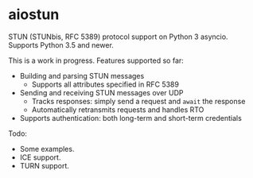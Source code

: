 # aiostun

STUN (STUNbis, RFC 5389) protocol support on Python 3 asyncio. Supports Python 3.5 and newer.

This is a work in progress. Features supported so far:

* Building and parsing STUN messages
  - Supports all attributes specified in RFC 5389
* Sending and receiving STUN messages over UDP
  - Tracks responses: simply send a request and `await` the response
  - Automatically retransmits requests and handles RTO
* Supports authentication: both long-term and short-term credentials

Todo:

* Some examples.
* ICE support.
* TURN support.
